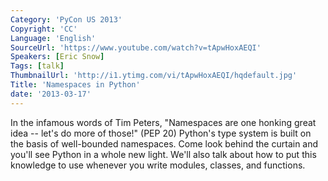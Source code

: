 ```yaml
---
Category: 'PyCon US 2013'
Copyright: 'CC'
Language: 'English'
SourceUrl: 'https://www.youtube.com/watch?v=tApwHoxAEQI'
Speakers: [Eric Snow]
Tags: [talk]
ThumbnailUrl: 'http://i1.ytimg.com/vi/tApwHoxAEQI/hqdefault.jpg'
Title: 'Namespaces in Python'
date: '2013-03-17'
---
```

In the infamous words of Tim Peters, "Namespaces are one honking great idea -- let's do more of those!" (PEP 20)  Python's type system is built on the basis of well-bounded namespaces.  Come look behind the curtain and you'll see Python in a whole new light.  We'll also talk about how to put this knowledge to use whenever you write modules, classes, and functions.
